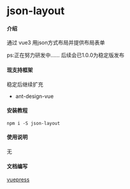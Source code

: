 # json-layout

#### 介绍

通过 vue3 用json方式布局并提供布局表单

ps:正在努力研发中...... 后续会已1.0.0为稳定版发布

#### 现支持框架

稳定后继续扩充

- ant-design-vue


#### 安装教程

```
npm i -S json-layout
```


#### 使用说明

无


#### 文档编写

[vuepress](https://v2.vuepress.vuejs.org/zh/)

